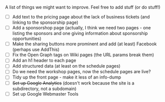 A list of things we might want to improve. Feel free to add stuff (or do stuff!)

* [ ] Add text to the pricing page about the lack of business tickets (and linking to the sponsorship page)
* [ ] Add a sponsorshop page (actually, I think we need two pages - one listing the sponsors and one giving information about sponsorship opportunities)
* [ ] Make the sharing buttons more prominent and add (at least) Facebook (perhaps use AddThis)
* [ ] Fix the Open Graph tags on Wiki pages (the URL params break them)
* [ ] Add an h1 header to each page
* [ ] Add structured data (at least on the schedule pages)
* [ ] Do we need the workshop pages, now the schedule pages are live?
* [ ] Tidy up the front page - make it less of an info-dump
* [ ] ~~Set up Google Analytics~~ (doesn't work because the site is a subdirectory, not a subdomain)
* [ ] Set up Google Webmaster Tools
